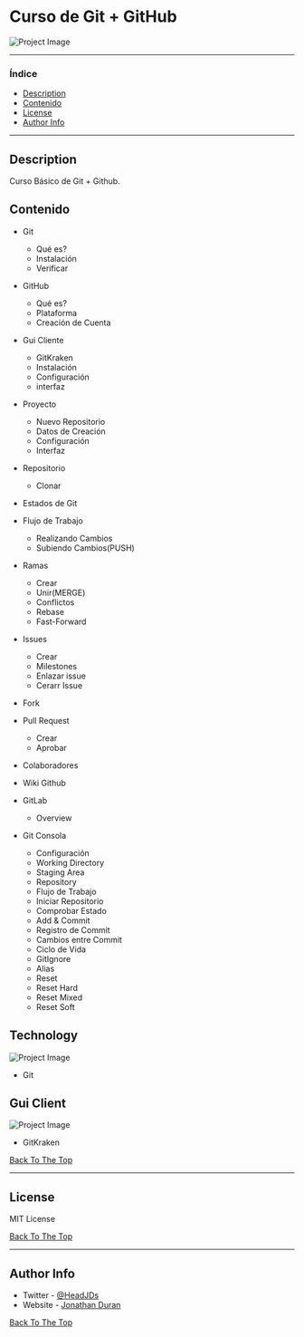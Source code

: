 # Curso de Git + GitHub

![Project Image](http://www.soe.uagrm.edu.bo/wp-content/uploads/2017/05/git-github.jpg)

---

### Índice

- [Description](#description)
- [Contenido](#contenido)
- [License](#license)
- [Author Info](#author-info)

---

## Description

Curso Básico de Git + Github.

## Contenido
* Git
    * Qué es?
    * Instalación
    * Verificar

* GitHub
    * Qué es?
    * Plataforma
    * Creación de Cuenta

* Gui Cliente
    * GitKraken
    * Instalación
    * Configuración
    * interfaz

* Proyecto
    * Nuevo Repositorio
    * Datos de Creación
    * Configuración
    * Interfaz

* Repositorio
    * Clonar

* Estados de Git

* Flujo de Trabajo
    * Realizando Cambios
    * Subiendo Cambios(PUSH)

* Ramas
    * Crear
    * Unir(MERGE)
    * Conflictos
    * Rebase
    * Fast-Forward

* Issues
    * Crear
    * Milestones
    * Enlazar issue
    * Cerarr Issue

* Fork

* Pull Request
    * Crear
    * Aprobar

* Colaboradores

* Wiki Github

* GitLab
    * Overview

* Git Consola
    * Configuración
    * Working Directory
    * Staging Area
    * Repository
    * Flujo de Trabajo
    * Iniciar Repositorio
    * Comprobar Estado
    * Add & Commit
    * Registro de Commit
    * Cambios entre Commit
    * Ciclo de Vida
    * GitIgnore
    * Alias
    * Reset
    * Reset Hard
    * Reset Mixed
    * Reset Soft




## Technology

![Project Image](https://git-scm.com/images/logos/1color-orange-lightbg@2x.png)

- Git

## Gui Client

![Project Image](https://dwa5x7aod66zk.cloudfront.net/assets/pack/logo-gitkraken-c292786ac0b639afcda0a4d8531869e87cde5e40e255fe8684b0a19add839edd.jpg)

- GitKraken

[Back To The Top](#read-me-template)

---

## License

MIT License

[Back To The Top](#read-me-template)

---

## Author Info

- Twitter - [@HeadJDs](https://twitter.com/HeadJDs)
- Website - [Jonathan Duran](https://jonathanjd.github.io/)

[Back To The Top](#read-me-template)

